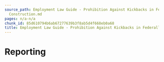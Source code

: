 ```yaml
---
source_path: Employment Law Guide - Prohibition Against Kickbacks in Federally Funded
  Construction.md
pages: n/a-n/a
chunk_id: 85d610794b6ab67277639b3f8ab5d4f668eb0a68
title: Employment Law Guide - Prohibition Against Kickbacks in Federally Funded Construction
---
```

# Reporting
